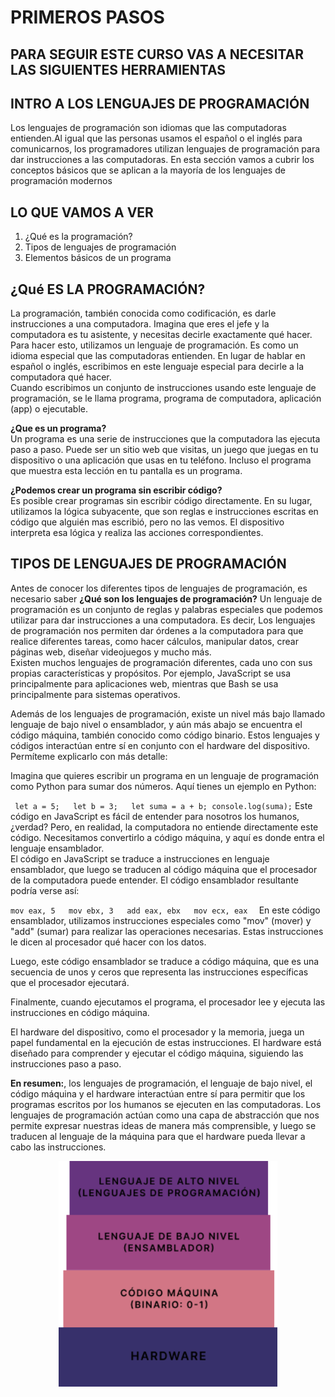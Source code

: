 # PRIMEROS PASOS

## PARA SEGUIR ESTE CURSO VAS A NECESITAR LAS SIGUIENTES HERRAMIENTAS

## INTRO A LOS LENGUAJES DE PROGRAMACIÓN

Los lenguajes de programación son idiomas que las computadoras entienden.Al igual que las personas usamos el español o el inglés para comunicarnos, los programadores utilizan lenguajes de programación para dar instrucciones a las computadoras.
En esta sección vamos a cubrir los conceptos básicos que se aplican a la mayoría de los lenguajes de programación modernos

## LO QUE VAMOS A VER

1.  ¿Qué es la programación?
2.  Tipos de lenguajes de programación
3.  Elementos básicos de un programa

## ¿Qué ES LA PROGRAMACIÓN?

La programación, también conocida como codificación, es darle instrucciones a una computadora. Imagina que eres el jefe y la computadora es tu asistente, y necesitas decirle exactamente qué hacer.  
Para hacer esto, utilizamos un lenguaje de programación. Es como un idioma especial que las computadoras entienden. En lugar de hablar en español o inglés, escribimos en este lenguaje especial para decirle a la computadora qué hacer.  
Cuando escribimos un conjunto de instrucciones usando este lenguaje de programación, se le llama programa, programa de computadora, aplicación (app) o ejecutable.

**¿Que es un programa?**  
Un programa es una serie de instrucciones que la computadora las ejecuta paso a paso. Puede ser un sitio web que visitas, un juego que juegas en tu dispositivo o una aplicación que usas en tu teléfono. Incluso el programa que muestra esta lección en tu pantalla es un programa.

**¿Podemos crear un programa sin escribir código?**  
Es posible crear programas sin escribir código directamente. En su lugar, utilizamos la lógica subyacente, que son reglas e instrucciones escritas en código que alguién mas escribió, pero no las vemos. El dispositivo interpreta esa lógica y realiza las acciones correspondientes.

## TIPOS DE LENGUAJES DE PROGRAMACIÓN

Antes de conocer los diferentes tipos de lenguajes de programación, es necesario saber **¿Qué son los lenguajes de programación?** Un lenguaje de programación es un conjunto de reglas y palabras especiales que podemos utilizar para dar instrucciones a una computadora. Es decir, Los lenguajes de programación nos permiten dar órdenes a la computadora para que realice diferentes tareas, como hacer cálculos, manipular datos, crear páginas web, diseñar videojuegos y mucho más.  
Existen muchos lenguajes de programación diferentes, cada uno con sus propias características y propósitos. Por ejemplo, JavaScript se usa principalmente para aplicaciones web, mientras que Bash se usa principalmente para sistemas operativos.

Además de los lenguajes de programación, existe un nivel más bajo llamado lenguaje de bajo nivel o ensamblador, y aún más abajo se encuentra el código máquina, también conocido como código binario. Estos lenguajes y códigos interactúan entre sí en conjunto con el hardware del dispositivo. Permíteme explicarlo con más detalle:

Imagina que quieres escribir un programa en un lenguaje de programación como Python para sumar dos números. Aquí tienes un ejemplo en Python:

` 
let a = 5;  
let b = 3;  
let suma = a + b;
console.log(suma);
`
Este código en JavaScript es fácil de entender para nosotros los humanos, ¿verdad? Pero, en realidad, la computadora no entiende directamente este código. Necesitamos convertirlo a código máquina, y aquí es donde entra el lenguaje ensamblador.  
El código en JavaScript se traduce a instrucciones en lenguaje ensamblador, que luego se traducen al código máquina que el procesador de la computadora puede entender. El código ensamblador resultante podría verse así:

`
mov eax, 5  
mov ebx, 3  
add eax, ebx  
mov ecx, eax  
`
En este código ensamblador, utilizamos instrucciones especiales como "mov" (mover) y "add" (sumar) para realizar las operaciones necesarias. Estas instrucciones le dicen al procesador qué hacer con los datos.

Luego, este código ensamblador se traduce a código máquina, que es una secuencia de unos y ceros que representa las instrucciones específicas que el procesador ejecutará.

Finalmente, cuando ejecutamos el programa, el procesador lee y ejecuta las instrucciones en código máquina.

El hardware del dispositivo, como el procesador y la memoria, juega un papel fundamental en la ejecución de estas instrucciones. El hardware está diseñado para comprender y ejecutar el código máquina, siguiendo las instrucciones paso a paso.

**En resumen:**, los lenguajes de programación, el lenguaje de bajo nivel, el código máquina y el hardware interactúan entre sí para permitir que los programas escritos por los humanos se ejecuten en las computadoras. Los lenguajes de programación actúan como una capa de abstracción que nos permite expresar nuestras ideas de manera más comprensible, y luego se traducen al lenguaje de la máquina para que el hardware pueda llevar a cabo las instrucciones.

<p align="center">
  <img src="/assets/lenguajes.png" alt="Lenguajes en la computación" style="width: 350px; height: auto;"/>
</p>
